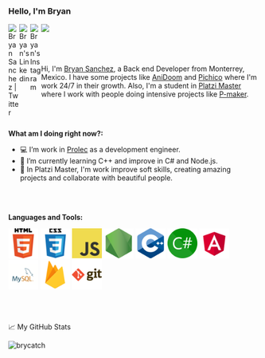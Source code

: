 ### Hello, I'm Bryan 
<a href="https://twitter.com/brycatch">
  <img align="left" alt="Bryan Sanchez | Twitter" width="22px" src="https://cdn.jsdelivr.net/npm/simple-icons@v3/icons/twitter.svg" />
</a>
<a href="https://www.linkedin.com/in/brycatch/">
  <img align="left" alt="Bryan's Linkedin" width="22px" src="https://cdn.jsdelivr.net/npm/simple-icons@v3/icons/linkedin.svg" />
</a>
<a href="https://www.instagram.com/brycatch/">
  <img align="left" alt="Bryan's Instagram" width="22px" src="https://cdn.jsdelivr.net/npm/simple-icons@v3/icons/instagram.svg" />
</a>


![](https://visitor-badge.glitch.me/badge?page_id=brycatch.brycatch)

<br />
<br />

Hi, I'm [Bryan Sanchez](https://brycatch.me), a Back end Developer from Monterrey, Mexico. I have some projects like [AniDoom](https://anidoom.com) and [Pichico](https://pichico.mx) where I'm work 24/7 in their growth. Also, I'm a student in [Platzi Master](https://platzi.com/blog/que-es-platzi-master/) where I work with people doing intensive projects like [P-maker](http://p-maker.vercel.app/).

<br />
<br />

**What am I doing right now?:**

- 💻 I’m work in [Prolec](http://prolecge.com/es/) as a development engineer.
- 🌱 I’m currently learning C++ and improve in C# and Node.js. 
- 📕 In Platzi Master, I'm work improve soft skills, creating amazing projects and collaborate with beautiful people. 

<br />
<br />

**Languages and Tools:**  

<code><img height="60" src="https://raw.githubusercontent.com/github/explore/80688e429a7d4ef2fca1e82350fe8e3517d3494d/topics/html/html.png"></code>
<code><img height="60" src="https://raw.githubusercontent.com/github/explore/80688e429a7d4ef2fca1e82350fe8e3517d3494d/topics/css/css.png"></code>
<code><img height="60" src="https://raw.githubusercontent.com/github/explore/80688e429a7d4ef2fca1e82350fe8e3517d3494d/topics/javascript/javascript.png"></code>
<code><img height="60" src="https://raw.githubusercontent.com/github/explore/80688e429a7d4ef2fca1e82350fe8e3517d3494d/topics/nodejs/nodejs.png"></code>
<code><img height="60" src="https://raw.githubusercontent.com/github/explore/80688e429a7d4ef2fca1e82350fe8e3517d3494d/topics/cpp/cpp.png"></code>
<code><img height="60" src="https://raw.githubusercontent.com/github/explore/80688e429a7d4ef2fca1e82350fe8e3517d3494d/topics/csharp/csharp.png"></code>
<code><img height="60" src="https://raw.githubusercontent.com/github/explore/80688e429a7d4ef2fca1e82350fe8e3517d3494d/topics/angular/angular.png"></code>
<code><img height="60" src="https://raw.githubusercontent.com/github/explore/80688e429a7d4ef2fca1e82350fe8e3517d3494d/topics/mysql/mysql.png"></code>
<code><img height="60" src="https://raw.githubusercontent.com/github/explore/80688e429a7d4ef2fca1e82350fe8e3517d3494d/topics/firebase/firebase.png"></code>
<code><img height="60" src="https://raw.githubusercontent.com/github/explore/80688e429a7d4ef2fca1e82350fe8e3517d3494d/topics/git/git.png"></code>

<br />
<br />

📈 My GitHub Stats

<p align="left"> <img src="https://github-readme-stats.vercel.app/api?username=brycatch&show_icons=true&theme=gotham" alt="brycatch" />